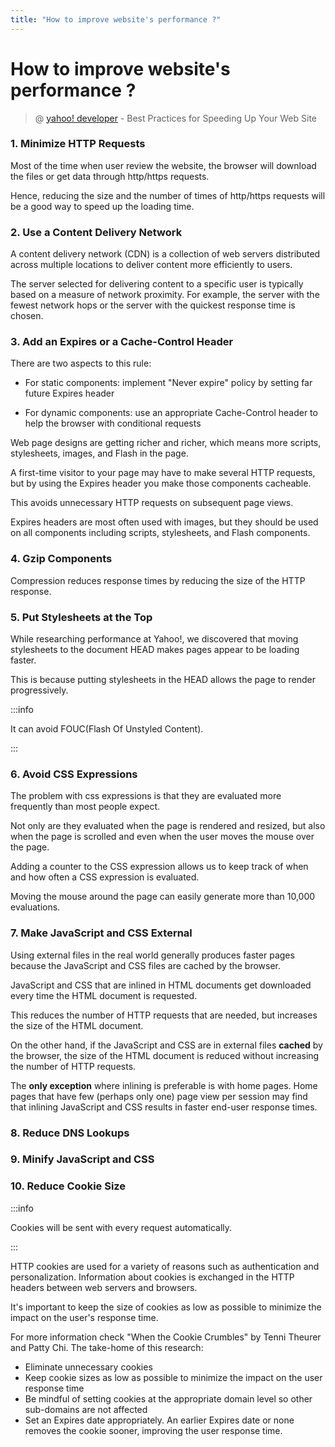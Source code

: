 ```yaml
---
title: "How to improve website's performance ?"
---
```


# How to improve website's performance ?

> @ [yahoo! developer](https://developer.yahoo.com/performance/rules.html#css_top) - Best Practices for Speeding Up Your Web Site

### 1. Minimize HTTP Requests

Most of the time when user review the website, the browser will download the files or get data through http/https requests.

Hence, reducing the size and the number of times of http/https requests will be a good way to speed up the loading time.

### 2. Use a Content Delivery Network

A content delivery network (CDN) is a collection of web servers distributed across multiple locations to deliver content more efficiently to users. 

The server selected for delivering content to a specific user is typically based on a measure of network proximity. For example, the server with the fewest network hops or the server with the quickest response time is chosen.

### 3. Add an Expires or a Cache-Control Header

There are two aspects to this rule:

+ For static components: implement "Never expire" policy by setting far future Expires header

+ For dynamic components: use an appropriate Cache-Control header to help the browser with conditional requests

Web page designs are getting richer and richer, which means more scripts, stylesheets, images, and Flash in the page.

A first-time visitor to your page may have to make several HTTP requests, but by using the Expires header you make those components cacheable.

This avoids unnecessary HTTP requests on subsequent page views.

Expires headers are most often used with images, but they should be used on all components including scripts, stylesheets, and Flash components.

### 4. Gzip Components

Compression reduces response times by reducing the size of the HTTP response.

### 5. Put Stylesheets at the Top

While researching performance at Yahoo!, we discovered that moving stylesheets to the document HEAD makes pages appear to be loading faster.

This is because putting stylesheets in the HEAD allows the page to render progressively.

:::info

It can avoid FOUC(Flash Of Unstyled Content).

:::

### 6. Avoid CSS Expressions

The problem with css expressions is that they are evaluated more frequently than most people expect.

Not only are they evaluated when the page is rendered and resized, but also when the page is scrolled and even when the user moves the mouse over the page.

Adding a counter to the CSS expression allows us to keep track of when and how often a CSS expression is evaluated.

Moving the mouse around the page can easily generate more than 10,000 evaluations.

### 7. Make JavaScript and CSS External

Using external files in the real world generally produces faster pages because the JavaScript and CSS files are cached by the browser.

JavaScript and CSS that are inlined in HTML documents get downloaded every time the HTML document is requested.

This reduces the number of HTTP requests that are needed, but increases the size of the HTML document.

On the other hand, if the JavaScript and CSS are in external files **cached** by the browser, the size of the HTML document is reduced without increasing the number of HTTP requests.

The **only exception** where inlining is preferable is with home pages. Home pages that have few (perhaps only one) page view per session may find that inlining JavaScript and CSS results in faster end-user response times.

### 8. Reduce DNS Lookups

### 9. Minify JavaScript and CSS

### 10. Reduce Cookie Size

:::info

Cookies will be sent with every request automatically.

:::

HTTP cookies are used for a variety of reasons such as authentication and personalization. Information about cookies is exchanged in the HTTP headers between web servers and browsers.

It's important to keep the size of cookies as low as possible to minimize the impact on the user's response time.

For more information check "When the Cookie Crumbles" by Tenni Theurer and Patty Chi. The take-home of this research:

+ Eliminate unnecessary cookies
+ Keep cookie sizes as low as possible to minimize the impact on the user response time
+ Be mindful of setting cookies at the appropriate domain level so other sub-domains are not affected
+ Set an Expires date appropriately. An earlier Expires date or none removes the cookie sooner, improving the user response time.
